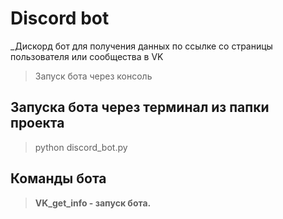 # Discord bot
_Дискорд бот для получения данных по ссылке со страницы пользователя или сообщества в VK
> Запуск бота через консоль
## Запуска бота через терминал из папки проекта
> python discord_bot.py
## Команды бота
> **VK_get_info - запуск бота.**